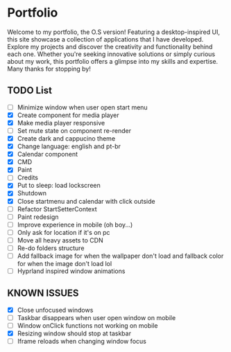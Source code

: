 # Portfolio

Welcome to my portfolio, the O.S version! Featuring a desktop-inspired UI, this site showcase a collection of applications that I have developed. Explore my projects and discover the creativity and functionality behind each one. Whether you're seeking innovative solutions or simply curious about my work, this portfolio offers a glimpse into my skills and expertise. Many thanks for stopping by!

## TODO List

- [ ] Minimize window when user open start menu
- [x] Create component for media player
- [x] Make media player responsive
- [ ] Set mute state on component re-render
- [x] Create dark and cappucino theme
- [x] Change language: english and pt-br
- [x] Calendar component
- [x] CMD
- [x] Paint
- [ ] Credits
- [x] Put to sleep: load lockscreen
- [x] Shutdown
- [x] Close startmenu and calendar with click outside
- [ ] Refactor StartSetterContext
- [ ] Paint redesign
- [ ] Improve experience in mobile (oh boy...)
- [ ] Only ask for location if it's on pc
- [ ] Move all heavy assets to CDN
- [ ] Re-do folders structure
- [ ] Add fallback image for when the wallpaper don't load and fallback color for when the image don't load lol
- [ ] Hyprland inspired window animations

## KNOWN ISSUES

- [x] Close unfocused windows
- [ ] Taskbar disappears when user open window on mobile
- [ ] Window onClick functions not working on mobile
- [x] Resizing window should stop at taskbar
- [ ] Iframe reloads when changing window focus
